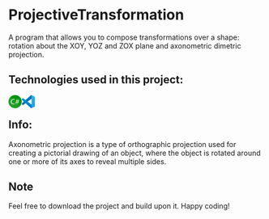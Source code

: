 # ProjectiveTransformation
A program that allows you to compose transformations over a shape: rotation about the XOY, YOZ and ZOX plane and axonometric dimetric projection.

## Technologies used in this project:
<img align="left" alt="C#.js" width="26px" src="https://raw.githubusercontent.com/github/explore/80688e429a7d4ef2fca1e82350fe8e3517d3494d/topics/csharp/csharp.png" />
<img align="left" alt="Visual studio" width="26px" src="https://raw.githubusercontent.com/github/explore/80688e429a7d4ef2fca1e82350fe8e3517d3494d/topics/visual-studio-code/visual-studio-code.png" />

<br />

## Info:
Axonometric projection is a type of orthographic projection used for creating a pictorial drawing of an object, where the object is rotated around one or more of its axes to reveal multiple sides.

## Note
Feel free to download the project and build upon it. Happy coding!
